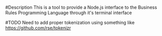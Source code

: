 #Description
This is a tool to provide a Node.js interface to the Business Rules Programming Language through it's terminal interface

#TODO
  Need to add proper tokenization using something like https://github.com/rse/tokenizr
